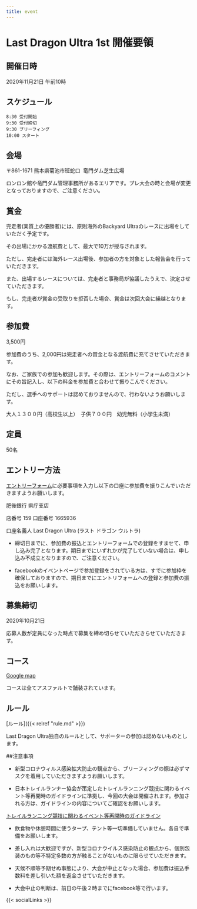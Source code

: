 ```yaml
---
title: event
---
```



# Last Dragon Ultra 1st 開催要領

## 開催日時
2020年11月21日 午前10時
    
## スケジュール
    8:30 受付開始
    9:30 受付締切
    9:30 ブリーフィング
    10:00 スタート

## 会場

〒861-1671 熊本県菊池市班蛇口  竜門ダム芝生広場 

ロンロン館や竜門ダム管理事務所があるエリアです。プレ大会の時と会場が変更となっておりますので、ご注意ください。


## 賞金

完走者(実質上の優勝者)には、原則海外のBackyard Ultraのレースに出場をしていただく予定です。

その出場にかかる渡航費として、最大で10万が授与されます。

ただし、完走者には海外レース出場後、参加者の方を対象とした報告会を行っていただきます。

また、出場するレースについては、完走者と事務局が協議したうえで、決定させていただきます。

もし、完走者が賞金の受取りを拒否した場合、賞金は次回大会に繰越となります。


## 参加費

3,500円

参加費のうち、2,000円は完走者への賞金となる渡航費に充てさせていただきます。

なお、ご家族での参加も歓迎します。その際は、エントリーフォームのコメントにその旨記入し、以下の料金を参加費と合わせて振りこんでください。

ただし、選手へのサポートは認めておりませんので、行わないようお願いします。

大人１３００円（高校生以上）　子供７００円　幼児無料（小学生未満）
    
## 定員
50名

## エントリー方法
  [エントリーフォーム](https://forms.gle/6ScqKrBQXdCGzGgw8)に必要事項を入力し以下の口座に参加費を振りこんでいただきますようお願いします。
  
肥後銀行 県庁支店 

店番号 159 口座番号 1665936

口座名義人 Last Dragon Ultra (ラスト ドラゴン ウルトラ)
  

  * 締切日までに、参加費の振込とエントリーフォームでの登録をすませて、申し込み完了となります。期日までにいずれかが完了していない場合は、申し込み不成立となりますので、ご注意ください。

  * facebookのイベントページで参加登録をされている方は、すでに参加枠を確保しておりますので、期日までにエントリフォームへの登録と参加費の振込をお願いします。

## 募集締切

2020年10月21日

応募人数が定員になった時点で募集を締め切らせていただきらせていただきます。
    
## コース
[Google map](https://www.google.com/maps/d/edit?mid=10BaGRSjuZK3TgUh9sbqp1XCZasRF8kdT&usp=sharing)

コースは全てアスファルトで舗装されています。

## ルール

[ルール]({{< relref "rule.md" >}}) 

Last Dragon Ultra独自のルールとして、サポーターの参加は認めないものとします。

##注意事項

  * 新型コロナウィルス感染拡大防止の観点から、ブリーフィングの際は必ずマスクを着用していただきますようお願いします。

  * 日本トレイルランナー協会が策定したトレイルランニング競技に関わるイベント等再開時のガイドラインに準拠し、今回の大会は開催されます。参加される方は、ガイドラインの内容についてご確認をお願いします。

[ トレイルランニング競技に関わるイベント等再開時のガイドライン](https://trail-runners.net/wp-content/uploads/2020/06/JTRA%E4%BB%A4%E5%92%8C2%E5%B9%B46%E6%9C%881%E6%97%A5%E3%82%AC%E3%82%A4%E3%83%89%E3%83%A9%E3%82%A4%E3%83%B3Ver1.3.pdf)

  * 飲食物や休憩時間に使うタープ、テント等一切準備していません。各自で準備をお願いします。


  * 差し入れは大歓迎ですが、新型コロナウイルス感染防止の観点から、個別包装のもの等不特定多数の方が触ることがないものに限らせていただきます。

  * 天候不順等予期せぬ事態により、大会が中止となった場合、参加費は振込手数料を差し引いた額を返金させていただきます。
  
  * 大会中止の判断は、前日の午後２時までにfacebook等で行います。
  



{{< socialLinks >}}
